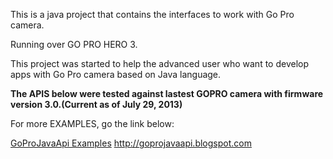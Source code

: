 This is a java project that contains the interfaces to work with Go Pro camera.

Running over GO PRO HERO 3.

This project was started to help the advanced user who want to develop apps with Go Pro camera based on Java language.

**The APIS below were tested against lastest GOPRO camera with firmware version 3.0.(Current as of July 29, 2013)**


For more EXAMPLES, go the link below:



[GoProJavaApi Examples](http://goprojavaapi.blogspot.com)
http://goprojavaapi.blogspot.com